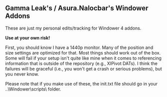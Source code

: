 Gamma Leak's / Asura.Nalocbar's Windower Addons
-----------------------------------------------

These are just my personal edits/tracking for Windower 4 addons.

**Use at your own risk!**

First, you should know I have a 1440p monitor. Many of the position and size settings are optimized for that. Most things should work out of the box. Some will fail if your setup isn't quite like mine when it comes to referencing information that is outside of the repository (e.g., XIPivot DATs). I think the failures will be graceful (i.e., you won't get a crash or serious problems), but you never know.

Please note that if you make use of these, the init.txt file should go in your ..\Windower\scripts\ folder.
